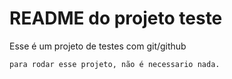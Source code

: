 # README do projeto teste
Esse é um projeto de testes com git/github

```
para rodar esse projeto, não é necessario nada.
```
